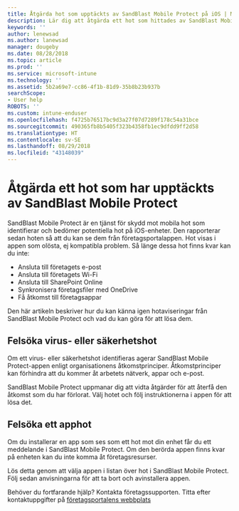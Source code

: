 ```yaml
---
title: Åtgärda hot som upptäckts av SandBlast Mobile Protect på iOS | Microsoft Docs
description: Lär dig att åtgärda ett hot som hittades av SandBlast Mobile Protect för iOS.
keywords: ''
author: lenewsad
ms.author: lanewsad
manager: dougeby
ms.date: 08/28/2018
ms.topic: article
ms.prod: ''
ms.service: microsoft-intune
ms.technology: ''
ms.assetid: 5b2a69e7-cc86-4f1b-81d9-35b8b23b937b
searchScope:
- User help
ROBOTS: ''
ms.custom: intune-enduser
ms.openlocfilehash: f4725b76517bc9d3a27f07d7289f178c54a31bce
ms.sourcegitcommit: 490365fb8b5405f323b4358fb1ec9dfdd9ff2d58
ms.translationtype: HT
ms.contentlocale: sv-SE
ms.lasthandoff: 08/29/2018
ms.locfileid: "43148039"
---
```

# <a name="resolve-a-threat-found-by-sandblast-mobile-protect"></a>Åtgärda ett hot som har upptäckts av SandBlast Mobile Protect

SandBlast Mobile Protect är en tjänst för skydd mot mobila hot som identifierar och bedömer potentiella hot på iOS-enheter. Den rapporterar sedan hoten så att du kan se dem från företagsportalappen. Hot visas i appen som olösta, ej kompatibla problem. Så länge dessa hot finns kvar kan du inte:   

* Ansluta till företagets e-post
* Ansluta till företagets Wi-Fi
* Ansluta till SharePoint Online
* Synkronisera företagsfiler med OneDrive
* Få åtkomst till företagsappar

Den här artikeln beskriver hur du kan känna igen hotaviseringar från SandBlast Mobile Protect och vad du kan göra för att lösa dem.  

## <a name="troubleshoot-virus-or-security-threat"></a>Felsöka virus- eller säkerhetshot  
Om ett virus- eller säkerhetshot identifieras agerar SandBlast Mobile Protect-appen enligt organisationens åtkomstprinciper. Åtkomstprinciper kan förhindra att du kommer åt arbetets nätverk, appar och e-post.  

SandBlast Mobile Protect uppmanar dig att vidta åtgärder för att återfå den åtkomst som du har förlorat. Välj hotet och följ instruktionerna i appen för att lösa det.  

## <a name="troubleshoot-an-app-threat"></a>Felsöka ett apphot  

Om du installerar en app som ses som ett hot mot din enhet får du ett meddelande i SandBlast Mobile Protect. Om den berörda appen finns kvar på enheten kan du inte komma åt företagsresurser.  

Lös detta genom att välja appen i listan över hot i SandBlast Mobile Protect. Följ sedan anvisningarna för att ta bort och avinstallera appen.  

Behöver du fortfarande hjälp? Kontakta företagssupporten. Titta efter kontaktuppgifter på [företagsportalens webbplats](https://go.microsoft.com/fwlink/?linkid=2010980)
